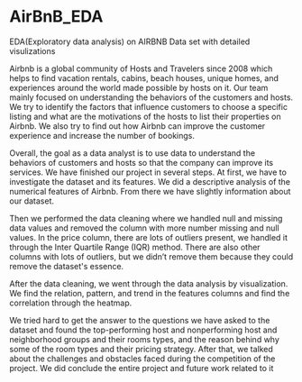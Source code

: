 # AirBnB_EDA
EDA(Exploratory data analysis) on AIRBNB Data set with detailed visulizations

Airbnb is a global community of Hosts and Travelers since 2008 which helps to find vacation rentals, cabins, beach houses, unique homes, and experiences around the world made possible by hosts on it. Our team mainly focused on understanding the behaviors of the customers and hosts. We try to identify the factors that influence customers to choose a specific listing and what are the motivations of the hosts to list their properties on Airbnb. We also try to find out how Airbnb can improve the customer experience and increase the number of bookings.

Overall, the goal as a data analyst is to use data to understand the behaviors of customers and hosts so that the company can improve its services. We have finished our project in several steps. At first, we have to investigate the dataset and its features. We did a descriptive analysis of the numerical features of Airbnb. From there we have slightly information about our dataset.

Then we performed the data cleaning where we handled null and missing data values and removed the column with more number missing and null values. In the price column, there are lots of outliers present, we handled it through the Inter Quartile Range (IQR) method. There are also other columns with lots of outliers, but we didn’t remove them because they could remove the dataset's essence.

After the data cleaning, we went through the data analysis by visualization. We find the relation, pattern, and trend in the features columns and find the correlation through the heatmap.

We tried hard to get the answer to the questions we have asked to the dataset and found the top-performing host and nonperforming host and neighborhood groups and their rooms types, and the reason behind why some of the room types and their pricing strategy. After that, we talked about the challenges and obstacles faced during the competition of the project. We did conclude the entire project and future work related to it
